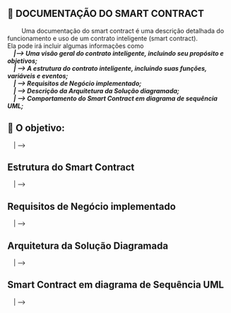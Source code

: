 ## 📁 DOCUMENTAÇÃO DO SMART CONTRACT

&emsp;&emsp; Uma documentação do smart contract é uma descrição detalhada do funcionamento e uso de um contrato inteligente (smart contract).<br>
Ela pode irá incluir algumas informações como<br>
&emsp;***|--> Uma visão geral do contrato inteligente, incluindo seu propósito e objetivos;*** <br>
&emsp;***| --> A estrutura do contrato inteligente, incluindo suas funções, variáveis e eventos;***<br>
&emsp;***| --> Requisitos de Negócio implementado;***<br>
&emsp;***| --> Descrição da Arquitetura da Solução diagramada;***<br>
&emsp;***| --> Comportamento do Smart Contract em diagrama de sequência UML;***<br>

## 🎯 O objetivo:
&emsp;| -->  <br>

## Estrutura do Smart Contract
&emsp;| --> <br>

## Requisitos de Negócio implementado
&emsp;| --> <br>

## Arquitetura da Solução Diagramada
&emsp;| --> <br>

## Smart Contract em diagrama de Sequência UML
&emsp;| --> <br>
